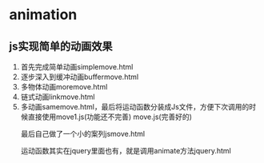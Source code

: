 # animation
<h2>js实现简单的动画效果</h2>
<ol>
  <li>首先完成简单动画simplemove.html</li>
  <li>逐步深入到缓冲动画buffermove.html</li>
  <li>多物体动画moremove.html</li>
  <li>链式动画linkmove.html</li>
  <li>多动画samemove.html，最后将运动函数分装成Js文件，方便下次调用的时候直接使用move1.js(功能还不完善) move.js(完善好的)</li>
  <P>最后自己做了一个小的案列jsmove.html</P>
  <p>运动函数其实在jquery里面也有，就是调用animate方法jquery.html</p>
</ol>
